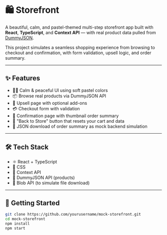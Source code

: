# 🛍️ Storefront

A beautiful, calm, and pastel-themed multi-step storefront app built with **React**, **TypeScript**, and **Context API** — with real product data pulled from [DummyJSON](https://dummyjson.com/).

This project simulates a seamless shopping experience from browsing to checkout and confirmation, with form validation, upsell logic, and order summary.

---

## ✨ Features

- 🧘‍♀️ Calm & peaceful UI using soft pastel colors
- 📦 Browse real products via DummyJSON API
- 🎁 Upsell page with optional add-ons
- 💳 Checkout form with validation
- 🧾 Confirmation page with thumbnail order summary
- 🔄 "Back to Store" button that resets your cart and data
- 📁 JSON download of order summary as mock backend simulation

---

## 🛠 Tech Stack

- ⚛️ React + TypeScript
- 🎨 CSS
- 🧠 Context API
- 📡 DummyJSON API (products)
- 💾 Blob API (to simulate file download)

---

## 🚀 Getting Started

```bash
git clone https://github.com/yourusername/mock-storefront.git
cd mock-storefront
npm install
npm start
